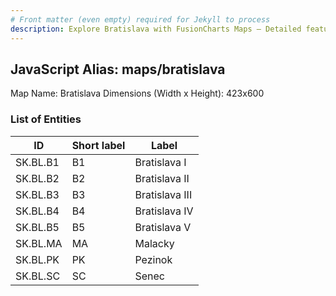 ```yaml
---
# Front matter (even empty) required for Jekyll to process
description: Explore Bratislava with FusionCharts Maps – Detailed features for seamless integration. Try now & enhance your data visualization today! 
---
```


## JavaScript Alias: maps/bratislava

Map Name: Bratislava
Dimensions (Width x Height): 423x600





### List of Entities

ID | Short label | Label
---|---|---|
SK.BL.B1|B1|Bratislava I
SK.BL.B2|B2|Bratislava II
SK.BL.B3|B3|Bratislava III
SK.BL.B4|B4|Bratislava IV
SK.BL.B5|B5|Bratislava V
SK.BL.MA|MA|Malacky
SK.BL.PK|PK|Pezinok
SK.BL.SC|SC|Senec

